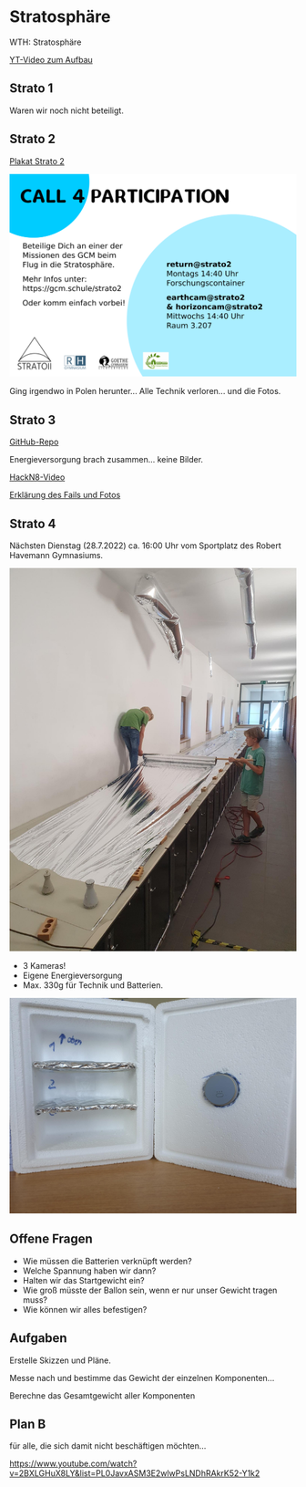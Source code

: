 # Stratosphäre

WTH: Stratosphäre

[YT-Video zum Aufbau](https://www.youtube.com/watch?v=w_jXQXZKsZg)

## Strato 1

Waren wir noch nicht beteiligt.

## Strato 2

[Plakat Strato 2](Strato2_Montagsinfo.pdf)

![](Flyer_Call-4-Participation.png)

Ging irgendwo in Polen herunter... Alle Technik verloren... und die Fotos.

## Strato 3

[GitHub-Repo](https://github.com/gruener-campus-malchow/strato3)

Energieversorgung brach zusammen... keine Bilder.

[HackN8-Video](https://www.youtube.com/watch?v=QQ8g2SL_spo)

[Erklärung des Fails und Fotos](https://youtu.be/QQ8g2SL_spo?t=196)

## Strato 4

Nächsten Dienstag (28.7.2022) ca. 16:00 Uhr vom Sportplatz des Robert Havemann Gymnasiums.

![](strato_ballonbau.jpeg)

* 3 Kameras!
* Eigene Energieversorgung
* Max. 330g für Technik und Batterien.

![](strato_leere_Sonde.jpeg)

## Offene Fragen

* Wie müssen die Batterien verknüpft werden?
* Welche Spannung haben wir dann?
* Halten wir das Startgewicht ein?
* Wie groß müsste der Ballon sein, wenn er nur unser Gewicht tragen muss?
* Wie können wir alles befestigen?

## Aufgaben

Erstelle Skizzen und Pläne.

Messe nach und bestimme das Gewicht der einzelnen Komponenten...

Berechne das Gesamtgewicht aller Komponenten

## Plan B 

für alle, die sich damit nicht beschäftigen möchten...

https://www.youtube.com/watch?v=2BXLGHuX8LY&list=PL0JavxASM3E2wlwPsLNDhRAkrK52-Y1k2
